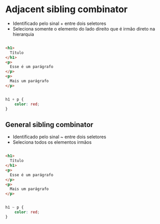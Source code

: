 # Adjacent sibling combinator
* Identificado pelo sinal + entre dois seletores
* Seleciona somente o elemento do lado direito que é irmão direto na hierarquia

```HTML

<h1>
  Título
</h1>
<p>
  Esse é um parágrafo
</p>
<p>
  Mais um parágrafo
</p>
```
```CSS

h1 + p {
	color: red;
}
```
## General sibling combinator
* Identificado pelo sinal ~ entre dois seletores
* Seleciona todos os elementos irmãos
```HTML

<h1>
  Título
</h1>
<p>
  Esse é um parágrafo
</p>
<p>
  Mais um parágrafo
</p>
```
```CSS

h1 ~ p {
	color: red;
}
```
